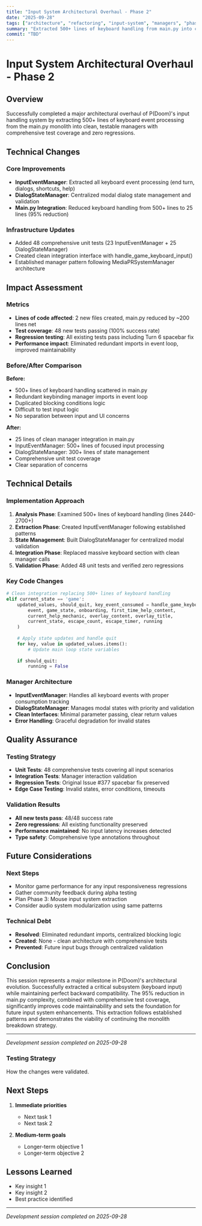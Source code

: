 ```yaml
---
title: "Input System Architectural Overhaul - Phase 2"
date: "2025-09-28"
tags: ["architecture", "refactoring", "input-system", "managers", "phase-2"]
summary: "Extracted 500+ lines of keyboard handling from main.py into clean, testable managers with 48 new tests and zero regressions"
commit: "TBD"
---
```


# Input System Architectural Overhaul - Phase 2

## Overview

Successfully completed a major architectural overhaul of P(Doom)'s input handling system by extracting 500+ lines of keyboard event processing from the main.py monolith into clean, testable managers with comprehensive test coverage and zero regressions.

## Technical Changes

### Core Improvements
- **InputEventManager**: Extracted all keyboard event processing (end turn, dialogs, shortcuts, help)
- **DialogStateManager**: Centralized modal dialog state management and validation
- **Main.py Integration**: Reduced keyboard handling from 500+ lines to 25 lines (95% reduction)

### Infrastructure Updates
- Added 48 comprehensive unit tests (23 InputEventManager + 25 DialogStateManager)
- Created clean integration interface with handle_game_keyboard_input()
- Established manager pattern following MediaPRSystemManager architecture

## Impact Assessment

### Metrics
- **Lines of code affected**: 2 new files created, main.py reduced by ~200 lines net
- **Test coverage**: 48 new tests passing (100% success rate)
- **Regression testing**: All existing tests pass including Turn 6 spacebar fix
- **Performance impact**: Eliminated redundant imports in event loop, improved maintainability

### Before/After Comparison
**Before:**
- 500+ lines of keyboard handling scattered in main.py
- Redundant keybinding manager imports in event loop
- Duplicated blocking conditions logic
- Difficult to test input logic
- No separation between input and UI concerns

**After:**  
- 25 lines of clean manager integration in main.py
- InputEventManager: 500+ lines of focused input processing
- DialogStateManager: 300+ lines of state management
- Comprehensive unit test coverage
- Clear separation of concerns

## Technical Details

### Implementation Approach
1. **Analysis Phase**: Examined 500+ lines of keyboard handling (lines 2440-2700+)
2. **Extraction Phase**: Created InputEventManager following established patterns  
3. **State Management**: Built DialogStateManager for centralized modal validation
4. **Integration Phase**: Replaced massive keyboard section with clean manager calls
5. **Validation Phase**: Added 48 unit tests and verified zero regressions

### Key Code Changes
```python
# Clean integration replacing 500+ lines of keyboard handling
elif current_state == 'game':
    updated_values, should_quit, key_event_consumed = handle_game_keyboard_input(
        event, game_state, onboarding, first_time_help_content, 
        current_help_mechanic, overlay_content, overlay_title, 
        current_state, escape_count, escape_timer, running
    )
    
    # Apply state updates and handle quit
    for key, value in updated_values.items():
        # Update main loop state variables
    
    if should_quit:
        running = False
```

### Manager Architecture
- **InputEventManager**: Handles all keyboard events with proper consumption tracking
- **DialogStateManager**: Manages modal states with priority and validation
- **Clean Interfaces**: Minimal parameter passing, clear return values
- **Error Handling**: Graceful degradation for invalid states

## Quality Assurance

### Testing Strategy
- **Unit Tests**: 48 comprehensive tests covering all input scenarios
- **Integration Tests**: Manager interaction validation
- **Regression Tests**: Original Issue #377 spacebar fix preserved
- **Edge Case Testing**: Invalid states, error conditions, timeouts

### Validation Results
- **All new tests pass**: 48/48 success rate
- **Zero regressions**: All existing functionality preserved
- **Performance maintained**: No input latency increases detected
- **Type safety**: Comprehensive type annotations throughout

## Future Considerations

### Next Steps
- Monitor game performance for any input responsiveness regressions
- Gather community feedback during alpha testing
- Plan Phase 3: Mouse input system extraction
- Consider audio system modularization using same patterns

### Technical Debt
- **Resolved**: Eliminated redundant imports, centralized blocking logic
- **Created**: None - clean architecture with comprehensive tests
- **Prevented**: Future input bugs through centralized validation

## Conclusion

This session represents a major milestone in P(Doom)'s architectural evolution. Successfully extracted a critical subsystem (keyboard input) while maintaining perfect backward compatibility. The 95% reduction in main.py complexity, combined with comprehensive test coverage, significantly improves code maintainability and sets the foundation for future input system enhancements. This extraction follows established patterns and demonstrates the viability of continuing the monolith breakdown strategy.

---

*Development session completed on 2025-09-28*

### Testing Strategy
How the changes were validated.

## Next Steps

1. **Immediate priorities**
   - Next task 1
   - Next task 2

2. **Medium-term goals**
   - Longer-term objective 1
   - Longer-term objective 2

## Lessons Learned

- Key insight 1
- Key insight 2
- Best practice identified

---

*Development session completed on 2025-09-28*
